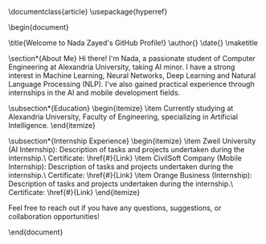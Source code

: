 \documentclass{article}
\usepackage{hyperref}

\begin{document}

\title{Welcome to Nada Zayed's GitHub Profile!}
\author{}
\date{}
\maketitle

\section*{About Me}
Hi there! I'm Nada, a passionate student of Computer Engineering at Alexandria University, taking AI minor.
I have a strong interest in Machine Learning, Neural Networks, Deep Learning and Natural Language Processing (NLP).
I've also gained practical experience through internships in the AI and mobile development fields.

\subsection*{Education}
\begin{itemize}
    \item Currently studying at Alexandria University, Faculty of Engineering, specializing in Artificial Intelligence.
\end{itemize}

\subsection*{Internship Experience}
\begin{itemize}
    \item Zweil University (AI Internship): Description of tasks and projects undertaken during the internship.\\
    Certificate: \href{#}{Link}
    \item CivilSoft Company (Mobile Internship): Description of tasks and projects undertaken during the internship.\\
    Certificate: \href{#}{Link}
    \item Orange Business (Internship): Description of tasks and projects undertaken during the internship.\\
    Certificate: \href{#}{Link}
\end{itemize}


Feel free to reach out if you have any questions, suggestions, or collaboration opportunities!

\end{document}
